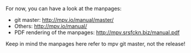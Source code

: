 For now, you can have a look at the manpages:

- git master: http://mpv.io/manual/master/
- Others: http://mpv.io/manual/
- PDF rendering of the manpages: http://mpv.srsfckn.biz/manual.pdf

Keep in mind the manpages here refer to mpv git master, not the release!